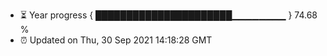 - ⏳ Year progress { ██████████████████████▁▁▁▁▁▁▁▁ } 74.68 %
- ⏰ Updated on Thu, 30 Sep 2021 14:18:28 GMT

